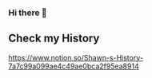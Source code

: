 ### Hi there 👋


## Check my History
https://www.notion.so/Shawn-s-History-7a7c99a099ae4c49ae0bca2f95ea8914



<!--
**TechD-lab/TechD-lab** is a ✨ _special_ ✨ repository because its `README.md` (this file) appears on your GitHub profile.

Here are some ideas to get you started:

- 🔭 I’m currently working on ...
- 🌱 I’m currently learning ...
- 👯 I’m looking to collaborate on ...
- 🤔 I’m looking for help with ...
- 💬 Ask me about ...
- 📫 How to reach me: ...
- 😄 Pronouns: ...
- ⚡ Fun fact: ...
-->
